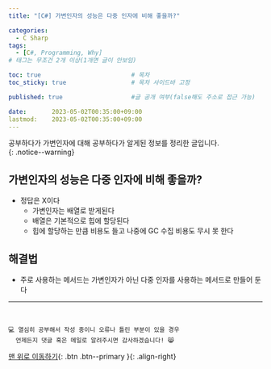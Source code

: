 ```yaml
---
title: "[C#] 가변인자의 성능은 다중 인자에 비해 좋을까?"

categories:
  - C Sharp
tags:
  - [C#, Programming, Why]
# 태그는 무조건 2개 이상(1개면 글이 안보임)

toc: true                         # 목차
toc_sticky: true                  # 목차 사이드바 고정

published: true                   #글 공개 여부(false해도 주소로 접근 가능)

date:       2023-05-02T00:35:00+09:00
lastmod:    2023-05-02T00:35:00+09:00
---
```


<!-- description : 25자에서 160자 사이 -->
공부하다가 가변인자에 대해 공부하다가 알게된 정보를 정리한 글입니다.<br>
{: .notice--warning}

## 가변인자의 성능은 다중 인자에 비해 좋을까?

- 정답은 X이다
  - 가변인자는 배열로 받게된다
  - 배열은 기본적으로 힙에 할당된다
  - 힙에 할당하는 만큼 비용도 들고 나중에 GC 수집 비용도 무시 못 한다

## 해결법

- 주로 사용하는 메서드는 가변인자가 아닌 다중 인자를 사용하는 메서드로 만들어 둔다

***
<br>

    💻 열심히 공부해서 작성 중이니 오류나 틀린 부분이 있을 경우 
      언제든지 댓글 혹은 메일로 알려주시면 감사하겠습니다! 😸


[맨 위로 이동하기](#){: .btn .btn--primary }{: .align-right}